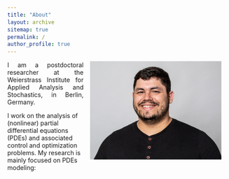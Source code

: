 ```yaml
---
title: "About"
layout: archive
sitemap: true
permalink: /
author_profile: true
---
```



<img src="/assets/photo_black.jpg" width="300px" alt="Marcelo Bongarti" align="right" style="display:block;margin-bottom:15px;margin-left:auto;margin-right:auto;padding-left: 15px;padding-right: 15px;" z-index="1" />
<p style="text-align: justify">
I am a postdoctoral researcher at the Weierstrass Institute for Applied Analysis and Stochastics, in Berlin, Germany.
</p>
I work on the analysis of (nonlinear) partial differential equations (PDEs) and associated control and optimization problems. My research is mainly focused on PDEs modeling: 
